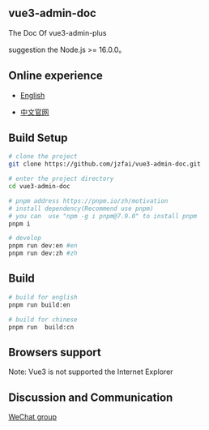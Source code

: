 ## vue3-admin-doc

The Doc  Of  vue3-admin-plus


suggestion the Node.js >= 16.0.0。

## Online experience

- [English](https://github.jzfai.top/vue3-admin-doc/)

- [中文官网](https://github.jzfai.top/vue3-admin-cn-doc/)


## Build Setup

```bash
# clone the project
git clone https://github.com/jzfai/vue3-admin-doc.git

# enter the project directory
cd vue3-admin-doc

# pnpm address https://pnpm.io/zh/motivation
# install dependency(Recommend use pnpm)
# you can  use "npm -g i pnpm@7.9.0" to install pnpm 
pnpm i

# develop
pnpm run dev:en #en
pnpm run dev:zh #zh
```





## Build

```bash
# build for english
pnpm run build:en

# build for chinese
pnpm run  build:cn
```




## Browsers support

Note: Vue3 is not supported the Internet Explorer



## Discussion and Communication

[WeChat group](https://github.jzfai.top/file/images/wx-groud.png)



